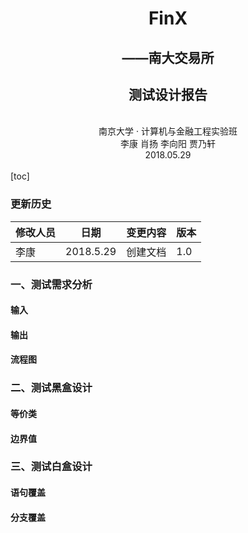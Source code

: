 # <center> FinX </center> #
## <center> ——南大交易所 </center> ##
## <center> 测试设计报告 </center> ##
<br>
 
<center> 南京大学 · 计算机与金融工程实验班 </center>

<center> 李康 肖扬 李向阳 贾乃轩 </center>
<center> 2018.05.29 </center>
<br>
[toc]

### 更新历史

|修改人员|日期|变更内容|版本|
|-|-|-|-|
|李康|2018.5.29|创建文档|1.0|

### 一、测试需求分析
#### 输入
#### 输出
#### 流程图
### 二、测试黑盒设计
#### 等价类

#### 边界值

### 三、测试白盒设计
#### 语句覆盖

#### 分支覆盖
